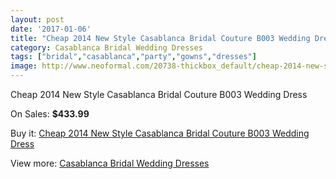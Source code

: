 ```yaml
---
layout: post
date: '2017-01-06'
title: "Cheap 2014 New Style Casablanca Bridal Couture B003 Wedding Dress"
category: Casablanca Bridal Wedding Dresses
tags: ["bridal","casablanca","party","gowns","dresses"]
image: http://www.neoformal.com/20738-thickbox_default/cheap-2014-new-style-casablanca-bridal-couture-b003-wedding-dress.jpg
---
```

Cheap 2014 New Style Casablanca Bridal Couture B003 Wedding Dress

On Sales: **$433.99**
<a href="https://www.neoformal.com/en/casablanca-bridal-wedding-dresses-2014/6651-cheap-2014-new-style-casablanca-bridal-couture-b003-wedding-dress.html"><amp-img layout="responsive" width="600" height="600" src="//www.neoformal.com/20738-thickbox_default/cheap-2014-new-style-casablanca-bridal-couture-b003-wedding-dress.jpg" alt="Cheap 2014 New Style Casablanca Bridal Couture B003 Wedding Dress 0" /></a>
<a href="https://www.neoformal.com/en/casablanca-bridal-wedding-dresses-2014/6651-cheap-2014-new-style-casablanca-bridal-couture-b003-wedding-dress.html"><amp-img layout="responsive" width="600" height="600" src="//www.neoformal.com/20739-thickbox_default/cheap-2014-new-style-casablanca-bridal-couture-b003-wedding-dress.jpg" alt="Cheap 2014 New Style Casablanca Bridal Couture B003 Wedding Dress 1" /></a>

Buy it: [Cheap 2014 New Style Casablanca Bridal Couture B003 Wedding Dress](https://www.neoformal.com/en/casablanca-bridal-wedding-dresses-2014/6651-cheap-2014-new-style-casablanca-bridal-couture-b003-wedding-dress.html "Cheap 2014 New Style Casablanca Bridal Couture B003 Wedding Dress")

View more: [Casablanca Bridal Wedding Dresses](https://www.neoformal.com/en/95-casablanca-bridal-wedding-dresses-2014 "Casablanca Bridal Wedding Dresses")